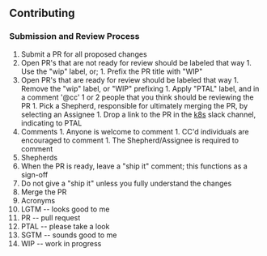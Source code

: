 ## Contributing

### Submission and Review Process

1. Submit a PR for all proposed changes
  1. Open PR's that are not ready for review should be labeled that way
    1. Use the "wip" label, or;
    1. Prefix the PR title with "WIP"
  1. Open PR's that are ready for review should be labeled that way
    1. Remove the "wip" label, or "WIP" prefixing
    1. Apply "PTAL" label, and in a comment '@cc' 1 or 2 people that you think should be reviewing the PR
    1. Pick a Shepherd, responsible for ultimately merging the PR, by selecting an Assignee
    1. Drop a link to the PR in the [k8s][1] slack channel, indicating to PTAL
  1. Comments
    1. Anyone is welcome to comment
    1. CC'd individuals are encouraged to comment
    1. The Shepherd/Assignee is required to comment
1. Shepherds
  1. When the PR is ready, leave a "ship it" comment; this functions as a sign-off
  1. Do not give a "ship it" unless you fully understand the changes
  1. Merge the PR
1. Acronyms
  1. LGTM -- looks good to me
  1. PR -- pull request
  1. PTAL -- please take a look
  1. SGTM -- sounds good to me
  1. WIP -- work in progress

[1]: https://mesosphere.slack.com/messages/k8s/
